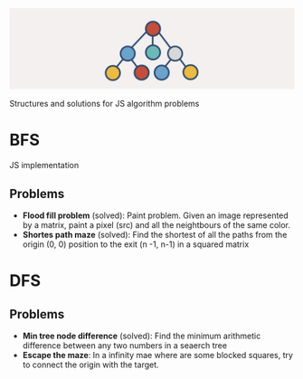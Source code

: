 ![JavaScript structures](assets/logo.png)

Structures and solutions for JS algorithm problems

# BFS
JS implementation
## Problems
- **Flood fill problem** (solved): Paint problem. Given an image represented by a matrix, paint a pixel (src) and all the neightbours of the same color.
- **Shortes path maze** (solved): Find the shortest of all the paths from the origin (0, 0) position to the exit (n -1, n-1) in a squared matrix

# DFS
## Problems
- **Min tree node difference** (solved): Find the minimum arithmetic difference between any two numbers in a seaerch tree
- **Escape the maze**: In a infinity mae where are some blocked squares, try to connect the origin with the target.